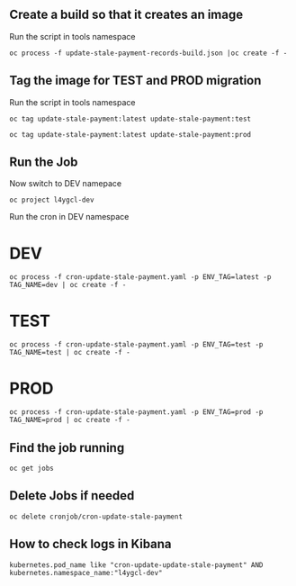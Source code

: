 ## Create a build so that it creates an image

Run the script in tools namespace

`
oc process -f update-stale-payment-records-build.json |oc create -f -
`

## Tag the image for TEST and PROD migration
Run the script in tools namespace

`oc tag update-stale-payment:latest update-stale-payment:test`

`oc tag update-stale-payment:latest update-stale-payment:prod`

## Run the Job
Now switch to DEV namepace

`oc project l4ygcl-dev`

Run the cron in DEV namespace

# DEV
`oc process -f cron-update-stale-payment.yaml -p ENV_TAG=latest -p TAG_NAME=dev | oc create -f -`

# TEST
`oc process -f cron-update-stale-payment.yaml -p ENV_TAG=test -p TAG_NAME=test | oc create -f -`

# PROD
`oc process -f cron-update-stale-payment.yaml -p ENV_TAG=prod -p TAG_NAME=prod | oc create -f -`

## Find the job running

`oc get jobs`

## Delete Jobs if needed

`oc delete cronjob/cron-update-stale-payment`


## How to check logs in Kibana

`kubernetes.pod_name like "cron-update-update-stale-payment" AND kubernetes.namespace_name:"l4ygcl-dev"`